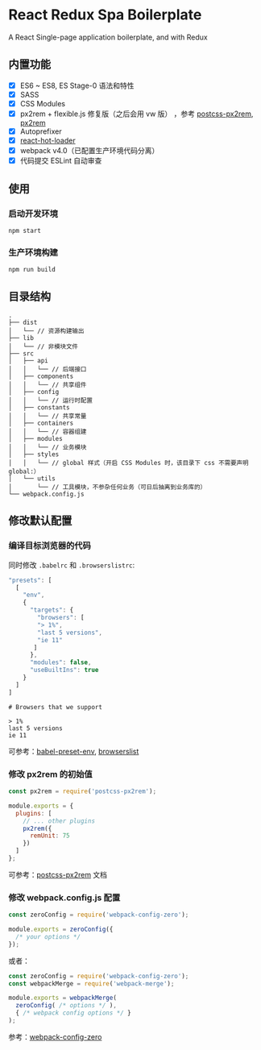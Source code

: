 # React Redux Spa Boilerplate

A React Single-page application boilerplate, and with Redux

## 内置功能

* [x] ES6 ~ ES8, ES Stage-0 语法和特性
* [x] SASS
* [x] CSS Modules
* [x] px2rem + flexible.js 修复版（之后会用 vw 版） ，参考 [postcss-px2rem](https://www.npmjs.com/package/postcss-px2rem), [px2rem](https://www.npmjs.com/package/px2rem)
* [x] Autoprefixer
* [x] [react-hot-loader](https://www.npmjs.com/package/react-hot-loader)
* [x] webpack v4.0（已配置生产环境代码分离）
* [x] 代码提交 ESLint 自动审查

## 使用

### 启动开发环境

```shell
npm start
```

### 生产环境构建

```shell
npm run build
```

## 目录结构

```shell
.
├── dist
│   └── // 资源构建输出
├── lib
│   └── // 非模块文件
├── src
│   ├── api
│   │   └── // 后端接口
│   ├── components
│   │   └── // 共享组件
│   ├── config
│   │   └── // 运行时配置
│   ├── constants
│   │   └── // 共享常量
│   ├── containers
│   │   └── // 容器组建
│   ├── modules
│   │   └── // 业务模块
│   ├── styles
│   │   └── // global 样式（开启 CSS Modules 时，该目录下 css 不需要声明 global:）
│   └── utils
│       └── // 工具模块，不参杂任何业务（可日后抽离到业务库的）
└── webpack.config.js
```

## 修改默认配置

### 编译目标浏览器的代码

同时修改 `.babelrc` 和 `.browserslistrc`:

```js
"presets": [
  [
    "env",
    {
      "targets": {
        "browsers": [
        "> 1%",
        "last 5 versions",
        "ie 11"
       ]
      },
      "modules": false,
      "useBuiltIns": true
    }
  ]
]
```

```shell
# Browsers that we support

> 1%
last 5 versions
ie 11
```

可参考：[babel-preset-env](https://babeljs.io/docs/en/babel-preset-env), [browserslist](https://github.com/ai/browserslist)

### 修改 px2rem 的初始值

```js
const px2rem = require('postcss-px2rem');

module.exports = {
  plugins: [
    // ... other plugins
    px2rem({
      remUnit: 75
    })
  ]
};
```

可参考：[postcss-px2rem](https://www.npmjs.com/package/postcss-px2rem) 文档

### 修改 webpack.config.js 配置

```js
const zeroConfig = require('webpack-config-zero');

module.exports = zeroConfig({
  /* your options */
});
```

或者：

```js
const zeroConfig = require('webpack-config-zero');
const webpackMerge = require('webpack-merge');

module.exports = webpackMerge(
  zeroConfig( /* options */ ), 
  { /* webpack config options */ }
);
```

参考：[webpack-config-zero](https://www.npmjs.com/package/webpack-config-zero)
